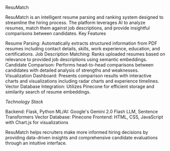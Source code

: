 ResuMatch

ResuMatch is an intelligent resume parsing and ranking system designed to streamline the hiring process. The platform leverages AI to analyze resumes, match them against job descriptions, and provide insightful comparisons between candidates.
Key Features

Resume Parsing: Automatically extracts structured information from PDF resumes including contact details, skills, work experience, education, and certifications.
Job Description Matching: Ranks uploaded resumes based on relevance to provided job descriptions using semantic embeddings.
Candidate Comparison: Performs head-to-head comparisons between candidates with detailed analysis of strengths and weaknesses.
Visualization Dashboard: Presents comparison results with interactive charts and visualizations including radar charts and experience timelines.
Vector Database Integration: Utilizes Pinecone for efficient storage and similarity search of resume embeddings.

*Technology Stack*

Backend: Flask, Python
ML/AI: Google's Gemini 2.0 Flash LLM, Sentence Transformers
Vector Database: Pinecone
Frontend: HTML, CSS, JavaScript with Chart.js for visualizations

ResuMatch helps recruiters make more informed hiring decisions by providing data-driven insights and comprehensive candidate evaluations through an intuitive interface.
